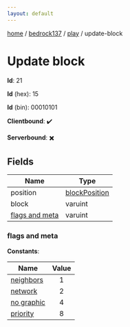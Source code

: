 ```yaml
---
layout: default
---
```


[home](/)  /  [bedrock137](/protocol/bedrock137)  /  [play](/protocol/bedrock137/play)  /  update-block

# Update block

**Id**: 21

**Id** (hex): 15

**Id** (bin): 00010101

**Clientbound**: ✔️

**Serverbound**: ✖️

## Fields

Name | Type
---|---
position | [blockPosition](/protocol/bedrock137/types/block-position)
block | varuint
[flags and meta](#flags-and-meta) | varuint

### flags and meta

**Constants**:

Name | Value
---|:---:
[neighbors](flags-and-meta_neighbors) | 1
[network](flags-and-meta_network) | 2
[no graphic](flags-and-meta_no-graphic) | 4
[priority](flags-and-meta_priority) | 8

